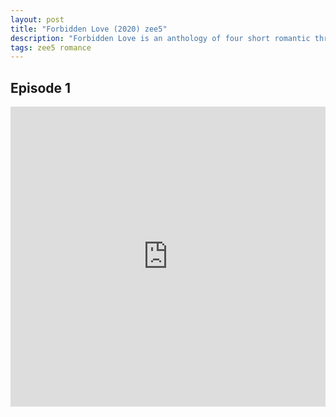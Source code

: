 ```yaml
---
layout: post
title: "Forbidden Love (2020) zee5"
description: "Forbidden Love is an anthology of four short romantic thriller films directed by Priyadarshan"
tags: zee5 romance
---
```



## Episode 1

<div class="responsive-container">
<iframe src="https://drive.google.com/file/d/1HT8YmKJQNMmLlrTbGKZNkpvIUQ_hncl7/preview" frameborder="0" marginwidth="0" marginheight="0" scrolling="NO" width="100%" height="480" allowfullscreen></iframe>
<div style="width: 80px; height: 80px; position: absolute; opacity: 0; right: 0px; top: 0px;"> </div></div>
